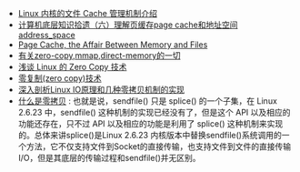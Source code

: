 
- [Linux 内核的文件 Cache 管理机制介绍](https://www.ibm.com/developerworks/cn/linux/l-cache/index.html)
- [计算机底层知识拾遗（六）理解页缓存page cache和地址空间address_space](https://blog.csdn.net/ITer_ZC/article/details/44195731)
- [Page Cache, the Affair Between Memory and Files](https://manybutfinite.com/post/page-cache-the-affair-between-memory-and-files/)
- [有关zero-copy,mmap,direct-memory的一切](https://www.jianshu.com/p/03852a291c56)
- [浅谈 Linux 的 Zero Copy 技术](http://senlinzhan.github.io/2017/03/25/%E7%BD%91%E7%BB%9C%E7%BC%96%E7%A8%8B%E4%B8%AD%E7%9A%84zerocpoy%E6%8A%80%E6%9C%AF/)
- [零复制(zero copy)技术](https://www.cnblogs.com/f-ck-need-u/p/7615914.html)
- [深入剖析Linux IO原理和几种零拷贝机制的实现](https://juejin.im/post/5d84bd1f6fb9a06b2d780df7)
- [什么是零拷贝](https://www.cnblogs.com/victor2302/p/11381597.html) : 
也就是说，sendfile() 只是 splice() 的一个子集，在 Linux 2.6.23 中，sendfile() 这种机制的实现已经没有了，但是这个 API 以及相应的功能还存在，只不过 API 以及相应的功能是利用了 splice() 这种机制来实现的。总体来讲splice()是Linux 2.6.23 内核版本中替换sendfile()系统调用的一个方法，它不仅支持文件到Socket的直接传输，也支持文件到文件的直接传输I/O，但是其底层的传输过程和sendfile()并无区别。
